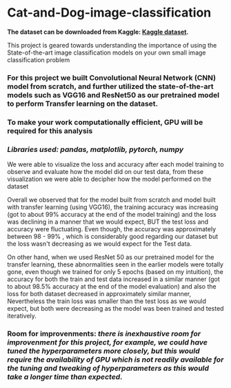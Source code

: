 # Cat-and-Dog-image-classification

**The dataset can be downloaded from Kaggle: <a href='https://www.kaggle.com/c/dogs-vs-cats'>Kaggle dataset</a>.**

This project is geared towards understanding the importance of using the State-of-the-art image classification models on your own small image classification problem

### For this project we built Convolutional Neural Network (CNN) model from scratch, and further utilized the state-of-the-art models such as VGG16 and ResNet50 as our pretrained model to perform Transfer learning on the dataset.

### To make your work computationally efficient, GPU will be required for this analysis

### ***Libraries used: pandas, matplotlib, pytorch, numpy***

We were able to visualize the loss and accuracy after each model training to observe and evaluate how the model did on our test data, from these visualization we were able to decipher how the model performed on the dataset

Overall we observed that for the model built from scratch and model built with transfer learning (using VGG16), the training accuracy was increasing (got to about 99% accuracy at the end of the model training) and the loss was declining in a manner that we would expect, BUT the test loss and accuracy were fluctuating. Even though, the accuracy was approximately between 98 - 99% , which is considerably good regarding our dataset but the loss wasn't decreasing as we would expect for the Test data.

On other hand, when we used ResNet 50 as our pretrained model for the transfer learning, these abnormalities seen in the earlier models were totally gone, even though we trained for only 5 epochs (based on my intuition), the accuracy for both the train and test data increased in a similar manner (got to about 98.5% accuracy at the end of the model evaluation) and also the loss for both dataset decreased in approximately similar manner, Nevertheless the train loss was smaller than the test loss as we would expect, but both were decreasing as the model was been trained and tested iteratively.

### Room for improvenments: ***there is inexhaustive room for improvenment for this project, for example, we could have tuned the hyperparameters more closely, but this would require the availability of GPU which is not readily available for the tuning and tweaking of hyperparameters as this would take a longer time than expected.***
